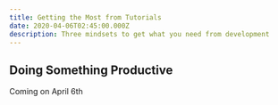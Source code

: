 ```yaml
---
title: Getting the Most from Tutorials
date: 2020-04-06T02:45:00.000Z
description: Three mindsets to get what you need from development
---
```

## Doing Something Productive

Coming on April 6th
